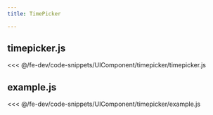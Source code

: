 ```yaml
---
title: TimePicker

---
```


## timepicker.js
<<< @/fe-dev/code-snippets/UIComponent/timepicker/timepicker.js

## example.js
<<< @/fe-dev/code-snippets/UIComponent/timepicker/example.js

